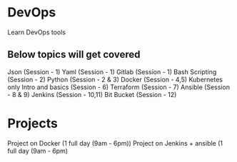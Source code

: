# DevOps
Learn DevOps tools

Below topics will get covered
------------------------------
Json (Session - 1)
Yaml (Session - 1)
Gitlab (Session - 1)
Bash Scripting (Session - 2)
Python (Session - 2 & 3)
Docker (Session - 4,5)
Kubernetes only Intro and basics (Session - 6)
Terraform (Session - 7)
Ansible (Session - 8 & 9)
Jenkins (Session - 10,11)
Bit Bucket (Session - 12)

Projects
==========
Project on Docker (1 full day (9am - 6pm))
Project on Jenkins + ansible (1 full day (9am - 6pm)
